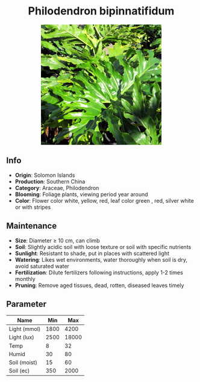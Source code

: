 <h1 align='center'>Philodendron bipinnatifidum</h1>
<p align="center">
    <img 
        align='center'
        width='320'
        src="../images/philodendron bipinnatifidum.png" 
        alt='Philodendron bipinnatifidum' />
</p>

## Info

 - **Origin**: Solomon Islands
 - **Production**: Southern China
 - **Category**: Araceae, Philodendron
 - **Blooming**: Foliage plants, viewing period year around
 - **Color**: Flower color white, yellow, red, leaf color green , red, silver white or with stripes

## Maintenance

 - **Size**: Diameter ≥ 10 cm, can climb
 - **Soil**: Slightly acidic soil with loose texture or soil with specific nutrients
 - **Sunlight**: Resistant to shade, put in places with scattered light
 - **Watering**: Likes wet environments, water thoroughly when soil is dry, avoid saturated water
 - **Fertilization**: Dilute fertilizers following instructions, apply 1-2 times monthly
 - **Pruning**: Remove aged tissues, dead, rotten, diseased leaves timely

## Parameter

| Name         | Min  | Max   |
|--------------|------|-------|
| Light (mmol) | 1800 | 4200  |
| Light (lux)  | 2500 | 18000 |
| Temp         | 8    | 32    |
| Humid        | 30   | 80    |
| Soil (moist) | 15   | 60    |
| Soil (ec)    | 350  | 2000  |